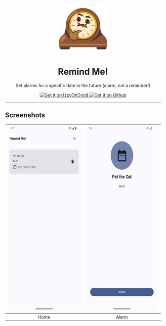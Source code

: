 <p align="center"> 
	<img src="fastlane/metadata/android/en-US/images/icon.png" width=160 height=160>
</p>

<h1 align="center">
	Remind Me!
</h1>

<p align="center">
	Set alarms for a specific date in the future (alarm, not a reminder!)
</p>

<p align="center">
	
<a href='https://apt.izzysoft.de/fdroid/index/apk/com.vishnu.remindme'>
	<img alt='Get it on IzzyOnDroid' src='https://gitlab.com/IzzyOnDroid/repo/-/raw/master/assets/IzzyOnDroid.png' height="100px" />
</a>	

<a href="https://github.com/VishnuSanal/RemindMe/releases/">
	<img alt="Get it on Github" src="https://github.com/VishnuSanal/Quotes/assets/50027064/c6777889-90a3-4a72-b138-9735822933ab" height="100px">
</a>

</p>

<hr>

## Screenshots

<p align="center">

| <img src="fastlane/metadata/android/en-US/images/phoneScreenshots/1.png" height=600/> | <img src="fastlane/metadata/android/en-US/images/phoneScreenshots/2.png" height=600/> |
|:---:|:---:|
| Home | Alarm |

</p>
